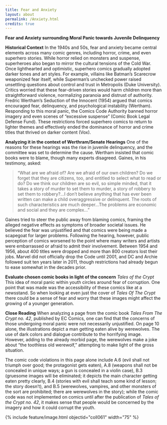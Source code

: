 ```yaml
---
title: Fear and Anxiety
layout: about
permalink: /Anxiety.html
credits: true
---
```

**Fear and Anxiety surrounding Moral Panic towards Juvenile Delinquency**

**Historical Context**
In the 1940s and 50s, fear and anxiety became central elements across many comic genres, including horror, crime, and even superhero stories. While horror relied on monsters and suspense, superheroes also began to mirror the cultural tensions of the Cold War. Once lighthearted and optimistic, superhero comics gradually adopted darker tones and art styles. For example, villains like Batman’s Scarecrow weaponized fear itself, while Superman’s unchecked power raised unsettling questions about control and trust in Metropolis (Duke University). Critics worried that these fear-driven stories would harm children more than straightforward violence, normalizing paranoia and distrust of authority. Fredric Wertham’s Seduction of the Innocent (1954) argued that comics encouraged fear, delinquency, and psychological instability (Wertham). Responding to this moral panic, the Comics Code Authority banned horror imagery and even scenes of “excessive suspense” (Comic Book Legal Defense Fund). These restrictions forced superhero comics to return to lighter themes and effectively ended the dominance of horror and crime titles that thrived on darker content (Vox).

**Analyzing it in the context of Werthram/Senate Hearings**
One of the reasons for these hearings was the rise in juvenile delinquency, and the committee was set to determine the cause. Wertham insisted that comic books were to blame, though many experts disagreed. Gaines, in his testimony, asked:

>“What are we afraid of? Are we afraid of our own children? Do we forget that they are citizens, too, and entitled to select what to read or do? Do we think our children are so evil, so simple minded, that it takes a story of murder to set them to murder, a story of robbery to set them to robbery?…I don’t believe anything that has ever been written can make a child overaggressive or delinquent. The roots of such characteristics are much deeper…The problems are economic and social and they are complex…” 

Gaines tried to steer the public away from blaming comics, framing the alleged negative effects as symptoms of broader societal issues. He believed the fear was unjustified and that comics were being made a scapegoat for larger problems. Following the hearing, however, public perception of comics worsened to the point where many writers and artists were embarrassed or afraid to admit their involvement. Between 1954 and 1956, about 400 titles were dropped and more than 800 creators lost their jobs. Marvel did not officially drop the Code until 2001, and DC and Archie followed suit ten years later in 2011, though restrictions had already begun to ease somewhat in the decades prior. 

**Evaluate chosen comic books in light of the concern**
*Tales of the Crypt* 
This idea of moral panic within youth circles around fear of corruption. One point that was made was the accessibility of these comics like at a newsstand. So when looking at even just the cover of *Tales Of The Crypt* there could be a sense of fear and worry that these images might affect the growing of a younger generation. 

**Close Reading**
When analyzing a page from the comic book *Tales From The Crypt no. 42*, published by EC Comics, one can find that the concerns of those undergoing moral panic were not necessarily unjustified. On page 10 alone, the illustrations depict a man getting eaten alive by werewolves. The use of dark colors and dialogue contribute to the horrifying image. However, adding to the already morbid page, the werewolves make a joke about “the toothless old werewolf,” attempting to make light of the gross situation. 

The comic code violations in this page alone include A.6 (evil shall not triumph over good; the protagonist gets eaten), A.8 (weapons shall not be concealed in unique ways; a gun is concealed in a violin case), B.3 (gruesome images will be eliminated; it depicts the main character getting eaten pretty clearly, B.4 (stories with evil shall teach some kind of lesson; the story doesn’t), and B.5 (werewolves, vampires, and other monsters of the sort are prohibited; there are werewolves in the story); while the comic code was not implemented on comics until after the publication of *Tales of the Crypt no. 42*, it makes sense that people would be concerned by the imagery and how it could corrupt the youth.

{% include feature/image.html objectid="coll061" width="75" %}

